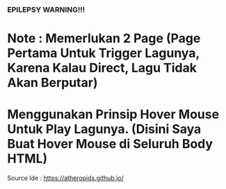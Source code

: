 ### EPILEPSY WARNING!!!
# Note : Memerlukan 2 Page (Page Pertama Untuk Trigger Lagunya, Karena Kalau Direct, Lagu Tidak Akan Berputar)
# Menggunakan Prinsip Hover Mouse Untuk Play Lagunya. (Disini Saya Buat Hover Mouse di Seluruh Body HTML)
Source Ide : https://atheropids.github.io/


